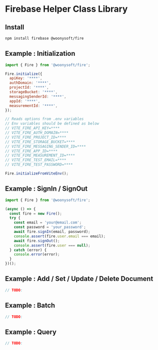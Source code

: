 # Firebase Helper Class Library

## Install
```bash
npm install firebase @woonysoft/fire
```

## Example : Initialization
```javascript
import { Fire } from '@woonysoft/fire';

Fire.initialize({
  apiKey: '****',
  authDomain: '****',
  projectId: '****',
  storageBucket: '****',
  messagingSenderId: '****',
  appId: '****',
  measurementId: '****',
});

// Reads options from .env variables
// Env variables should be defined as below
// VITE_FIRE_API_KEY=****
// VITE_FIRE_AUTH_DOMAIN=****
// VITE_FIRE_PROJECT_ID=****
// VITE_FIRE_STORAGE_BUCKET=****
// VITE_FIRE_MESSAGING_SENDER_ID=****
// VITE_FIRE_APP_ID=****
// VITE_FIRE_MEASUREMENT_ID=****
// VITE_FIRE_TEST_EMAIL=****
// VITE_FIRE_TEST_PASSWORD=****

Fire.initializeFromViteEnv();
```

## Example : SignIn / SignOut
```javascript
import { Fire } from '@woonysoft/fire';

(async () => {
  const fire = new Fire();
  try {
    const email = 'your@email.com';
    const password = 'your_password';
    await fire.signIn(email, password);
    console.assert(fire.user.email === email);
    await fire.signOut();
    console.assert(fire.user === null);
  } catch (error) {
    console.error(error);
  }
})();
```

## Example : Add / Set / Update / Delete Document
```javascript
// TODO:
```
## Example : Batch
```javascript
// TODO:
```
## Example : Query
```javascript
// TODO:
```
